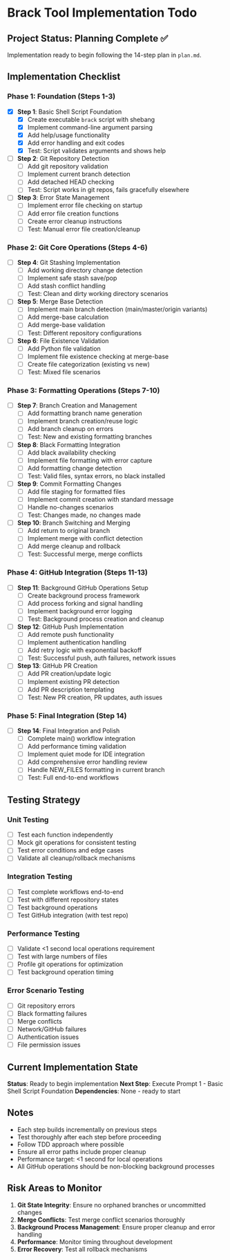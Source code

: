 # Brack Tool Implementation Todo

## Project Status: Planning Complete ✅

Implementation ready to begin following the 14-step plan in `plan.md`.

## Implementation Checklist

### Phase 1: Foundation (Steps 1-3)
- [x] **Step 1**: Basic Shell Script Foundation
  - [x] Create executable `brack` script with shebang
  - [x] Implement command-line argument parsing
  - [x] Add help/usage functionality
  - [x] Add error handling and exit codes
  - [x] Test: Script validates arguments and shows help

- [ ] **Step 2**: Git Repository Detection
  - [ ] Add git repository validation
  - [ ] Implement current branch detection
  - [ ] Add detached HEAD checking
  - [ ] Test: Script works in git repos, fails gracefully elsewhere

- [ ] **Step 3**: Error State Management
  - [ ] Implement error file checking on startup
  - [ ] Add error file creation functions
  - [ ] Create error cleanup instructions
  - [ ] Test: Manual error file creation/cleanup

### Phase 2: Git Core Operations (Steps 4-6)
- [ ] **Step 4**: Git Stashing Implementation
  - [ ] Add working directory change detection
  - [ ] Implement safe stash save/pop
  - [ ] Add stash conflict handling
  - [ ] Test: Clean and dirty working directory scenarios

- [ ] **Step 5**: Merge Base Detection
  - [ ] Implement main branch detection (main/master/origin variants)
  - [ ] Add merge-base calculation
  - [ ] Add merge-base validation
  - [ ] Test: Different repository configurations

- [ ] **Step 6**: File Existence Validation
  - [ ] Add Python file validation
  - [ ] Implement file existence checking at merge-base
  - [ ] Create file categorization (existing vs new)
  - [ ] Test: Mixed file scenarios

### Phase 3: Formatting Operations (Steps 7-10)
- [ ] **Step 7**: Branch Creation and Management
  - [ ] Add formatting branch name generation
  - [ ] Implement branch creation/reuse logic
  - [ ] Add branch cleanup on errors
  - [ ] Test: New and existing formatting branches

- [ ] **Step 8**: Black Formatting Integration
  - [ ] Add black availability checking
  - [ ] Implement file formatting with error capture
  - [ ] Add formatting change detection
  - [ ] Test: Valid files, syntax errors, no black installed

- [ ] **Step 9**: Commit Formatting Changes
  - [ ] Add file staging for formatted files
  - [ ] Implement commit creation with standard message
  - [ ] Handle no-changes scenarios
  - [ ] Test: Changes made, no changes made

- [ ] **Step 10**: Branch Switching and Merging
  - [ ] Add return to original branch
  - [ ] Implement merge with conflict detection
  - [ ] Add merge cleanup and rollback
  - [ ] Test: Successful merge, merge conflicts

### Phase 4: GitHub Integration (Steps 11-13)
- [ ] **Step 11**: Background GitHub Operations Setup
  - [ ] Create background process framework
  - [ ] Add process forking and signal handling
  - [ ] Implement background error logging
  - [ ] Test: Background process creation and cleanup

- [ ] **Step 12**: GitHub Push Implementation
  - [ ] Add remote push functionality
  - [ ] Implement authentication handling
  - [ ] Add retry logic with exponential backoff
  - [ ] Test: Successful push, auth failures, network issues

- [ ] **Step 13**: GitHub PR Creation
  - [ ] Add PR creation/update logic
  - [ ] Implement existing PR detection
  - [ ] Add PR description templating
  - [ ] Test: New PR creation, PR updates, auth issues

### Phase 5: Final Integration (Step 14)
- [ ] **Step 14**: Final Integration and Polish
  - [ ] Complete main() workflow integration
  - [ ] Add performance timing validation
  - [ ] Implement quiet mode for IDE integration
  - [ ] Add comprehensive error handling review
  - [ ] Handle NEW_FILES formatting in current branch
  - [ ] Test: Full end-to-end workflows

## Testing Strategy

### Unit Testing
- [ ] Test each function independently
- [ ] Mock git operations for consistent testing
- [ ] Test error conditions and edge cases
- [ ] Validate all cleanup/rollback mechanisms

### Integration Testing
- [ ] Test complete workflows end-to-end
- [ ] Test with different repository states
- [ ] Test background operations
- [ ] Test GitHub integration (with test repo)

### Performance Testing
- [ ] Validate <1 second local operations requirement
- [ ] Test with large numbers of files
- [ ] Profile git operations for optimization
- [ ] Test background operation timing

### Error Scenario Testing
- [ ] Git repository errors
- [ ] Black formatting failures
- [ ] Merge conflicts
- [ ] Network/GitHub failures
- [ ] Authentication issues
- [ ] File permission issues

## Current Implementation State

**Status**: Ready to begin implementation
**Next Step**: Execute Prompt 1 - Basic Shell Script Foundation
**Dependencies**: None - ready to start

## Notes

- Each step builds incrementally on previous steps
- Test thoroughly after each step before proceeding
- Follow TDD approach where possible
- Ensure all error paths include proper cleanup
- Performance target: <1 second for local operations
- All GitHub operations should be non-blocking background processes

## Risk Areas to Monitor

1. **Git State Integrity**: Ensure no orphaned branches or uncommitted changes
2. **Merge Conflicts**: Test merge conflict scenarios thoroughly
3. **Background Process Management**: Ensure proper cleanup and error handling
4. **Performance**: Monitor timing throughout development
5. **Error Recovery**: Test all rollback mechanisms